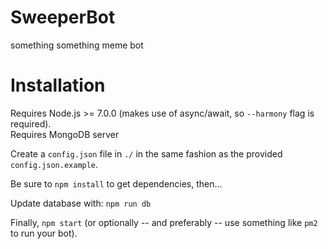 # SweeperBot
something something meme bot

# Installation
Requires Node.js >= 7.0.0 (makes use of async/await, so `--harmony` flag is required).   
Requires MongoDB server

Create a `config.json` file in `./` in the same fashion as the provided `config.json.example`.

Be sure to `npm install` to get dependencies, then...

Update database with:
`npm run db`

Finally,
`npm start` (or optionally -- and preferably -- use something like `pm2` to run your bot).
